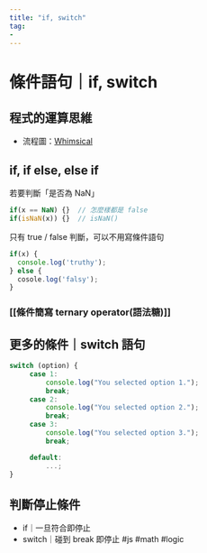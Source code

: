 ```yaml
---
title: "if, switch"
tag: 
- 
---
```

# 條件語句｜if, switch
## 程式的運算思維
-   流程圖：[Whimsical](https://whimsical.com/)
## if, if else, else if
若要判斷「是否為 NaN」
```js
if(x == NaN) {}  // 怎麼樣都是 false
if(isNaN(x)) {}	 // isNaN()
```
只有 true / false 判斷，可以不用寫條件語句

```js
if(x) {
  console.log('truthy');
} else {
  cosole.log('falsy');		
} 
```
### [[條件簡寫 ternary operator(語法糖)]]

## 更多的條件｜switch 語句
```js
switch (option) {
	 case 1:
		 console.log("You selected option 1.");
		 break;
	 case 2:
		 console.log("You selected option 2.");
		 break;
	 case 3:
		 console.log("You selected option 3.");
		 break;

	 default:
		 ...;
}
```

## 判斷停止條件

-   if｜一旦符合即停止
-   switch｜碰到 break 即停止
#js #math #logic